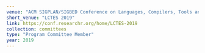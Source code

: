 ```yaml
---
venue: "ACM SIGPLAN/SIGBED Conference on Languages, Compilers, Tools and Theory for Embedded Systems"
short_venue: "LCTES 2019"
link: https://conf.researchr.org/home/LCTES-2019
collection: committees
type: "Program Committee Member"
year: 2019
---
```

